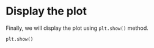 # Display the plot

Finally, we will display the plot using `plt.show()` method.

```python
plt.show()
```
